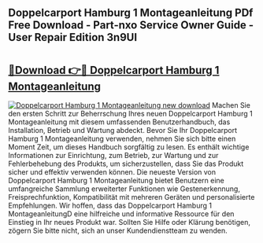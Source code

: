 ## Doppelcarport Hamburg 1 Montageanleitung PDf Free Download - Part-nxo Service Owner Guide - User Repair Edition 3n9UI

# <h2><a href="http://df7ee64.blite.top/?on=Doppelcarport+Hamburg+1+Montageanleitung">🔗Download 👉🔴 Doppelcarport Hamburg 1 Montageanleitung</a></h2>

[![Doppelcarport Hamburg 1 Montageanleitung new download](https://i.imgur.com/lujVjoI.png)](http://df7ee64.blite.top/?on=Doppelcarport+Hamburg+1+Montageanleitung)
Machen Sie den ersten Schritt zur Beherrschung Ihres neuen Doppelcarport Hamburg 1 Montageanleitung mit diesem umfassenden Benutzerhandbuch, das Installation, Betrieb und Wartung abdeckt. Bevor Sie Ihr Doppelcarport Hamburg 1 Montageanleitung verwenden, nehmen Sie sich bitte einen Moment Zeit, um dieses Handbuch sorgfältig zu lesen. Es enthält wichtige Informationen zur Einrichtung, zum Betrieb, zur Wartung und zur Fehlerbehebung des Produkts, um sicherzustellen, dass Sie das Produkt sicher und effektiv verwenden können. Die neueste Version von Doppelcarport Hamburg 1 Montageanleitung bietet Benutzern eine umfangreiche Sammlung erweiterter Funktionen wie Gestenerkennung, Freisprechfunktion, Kompatibilität mit mehreren Geräten und personalisierte Empfehlungen. Wir hoffen, dass das Doppelcarport Hamburg 1 MontageanleitungD eine hilfreiche und informative Ressource für den Einstieg in Ihr neues Produkt war. Sollten Sie Hilfe oder Klärung benötigen, zögern Sie bitte nicht, sich an unser Kundendienstteam zu wenden.
